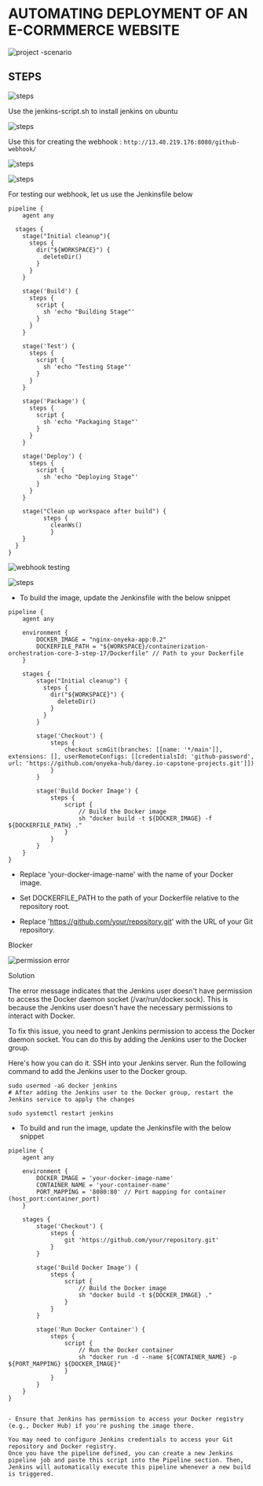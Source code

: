 # AUTOMATING DEPLOYMENT OF AN E-CORMMERCE WEBSITE

![project -scenario](./images/project-scenario.PNG)

## STEPS

![steps](./images/step1.PNG)

Use the jenkins-script.sh to install jenkins on ubuntu

![steps](./images/step2.PNG) 

Use this for creating the webhook : `http://13.40.219.176:8080/github-webhook/`

![steps](./images/step3.PNG)

![steps](./images/step4.PNG)

For testing our webhook, let us use the Jenkinsfile below
```
pipeline {
    agent any

  stages {
    stage("Initial cleanup"){
      steps {
        dir("${WORKSPACE}") {
          deleteDir()
        }
      }
    }
    
    stage('Build') {
      steps {
        script {
          sh 'echo "Building Stage"'
        }
      }
    }

    stage('Test') {
      steps {
        script {
          sh 'echo "Testing Stage"'
        }
      }
    }

    stage('Package') {
      steps {
        script {
          sh 'echo "Packaging Stage"'
        }
      }
    }

    stage('Deploy') {
      steps {
        script {
          sh 'echo "Deploying Stage"'
        }
      }
    }

    stage("Clean up workspace after build") {
          steps {
            cleanWs()
            }
    }
  }
}
```

![webhook testing](./images/webhook-testing.PNG)

![steps](./images/step5.PNG)

- To build the image, update the Jenkinsfile with the below snippet

```
pipeline {
    agent any
    
    environment {
        DOCKER_IMAGE = "nginx-onyeka-app:0.2"
        DOCKERFILE_PATH = "${WORKSPACE}/containerization-orchestration-core-3-step-17/Dockerfile" // Path to your Dockerfile
    }

    stages {
        stage("Initial cleanup") {
          steps {
            dir("${WORKSPACE}") {
              deleteDir()
            }
          }
        }
    
        stage('Checkout') {
            steps {
                checkout scmGit(branches: [[name: '*/main']], extensions: [], userRemoteConfigs: [[credentialsId: 'github-password', url: 'https://github.com/onyeka-hub/darey.io-capstone-projects.git']])
            }
        }
        
        stage('Build Docker Image') {
            steps {
                script {
                    // Build the Docker image
                    sh "docker build -t ${DOCKER_IMAGE} -f ${DOCKERFILE_PATH} ."
                }
            }
        }       
    }
}
```

- Replace 'your-docker-image-name' with the name of your Docker image.

- Set DOCKERFILE_PATH to the path of your Dockerfile relative to the repository root.

- Replace 'https://github.com/your/repository.git' with the URL of your Git repository.

Blocker

![permission error](./images/permission-error.PNG)

Solution

The error message indicates that the Jenkins user doesn't have permission to access the Docker daemon socket (/var/run/docker.sock). This is because the Jenkins user doesn't have the necessary permissions to interact with Docker.

To fix this issue, you need to grant Jenkins permission to access the Docker daemon socket. You can do this by adding the Jenkins user to the Docker group.

Here's how you can do it. SSH into your Jenkins server. Run the following command to add the Jenkins user to the Docker group.

```
sudo usermod -aG docker jenkins
# After adding the Jenkins user to the Docker group, restart the Jenkins service to apply the changes

sudo systemctl restart jenkins
```

- To build and run the image, update the Jenkinsfile with the below snippet

```
pipeline {
    agent any
    
    environment {
        DOCKER_IMAGE = 'your-docker-image-name'
        CONTAINER_NAME = 'your-container-name'
        PORT_MAPPING = '8080:80' // Port mapping for container (host_port:container_port)
    }
    
    stages {
        stage('Checkout') {
            steps {
                git 'https://github.com/your/repository.git'
            }
        }
        
        stage('Build Docker Image') {
            steps {
                script {
                    // Build the Docker image
                    sh "docker build -t ${DOCKER_IMAGE} ."
                }
            }
        }
        
        stage('Run Docker Container') {
            steps {
                script {
                    // Run the Docker container
                    sh "docker run -d --name ${CONTAINER_NAME} -p ${PORT_MAPPING} ${DOCKER_IMAGE}"
                }
            }
        }
    }
}


- Ensure that Jenkins has permission to access your Docker registry (e.g., Docker Hub) if you're pushing the image there.

You may need to configure Jenkins credentials to access your Git repository and Docker registry.
Once you have the pipeline defined, you can create a new Jenkins pipeline job and paste this script into the Pipeline section. Then, Jenkins will automatically execute this pipeline whenever a new build is triggered.